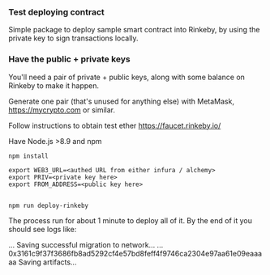 ### Test deploying contract

Simple package to deploy sample smart contract into Rinkeby, by using the private key to sign transactions locally.

### Have the public + private keys

You'll need a pair of private + public keys, along with some balance on Rinkeby to make it happen.

Generate one pair (that's unused for anything else) with MetaMask, https://mycrypto.com or similar.

Follow instructions to obtain test ether https://faucet.rinkeby.io/

Have Node.js >8.9 and npm

```
npm install

export WEB3_URL=<authed URL from either infura / alchemy>
export PRIV=<private key here> 
export FROM_ADDRESS=<public key here>


npm run deploy-rinkeby
```

The process run for about 1 minute to deploy all of it. By the end of it you should see logs like:

...
Saving successful migration to network...
  ... 0x3161c9f37f3686fb8ad5292cf4e57bd8feff4f9746ca2304e97aa61e09eaaaaa
Saving artifacts...
